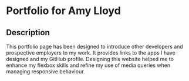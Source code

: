 # Portfolio for Amy Lloyd

## Description

This portfolio page has been designed to introduce other developers and prospective employers to my work. It provides links to the apps I have designed and my GitHub profile. 
Designing this website helped me to enhance my flexbox skills and refine my use of media queries when managing responsive behaviour.

